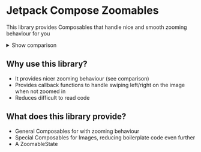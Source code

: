 # Jetpack Compose Zoomables

This library provides Composables that handle nice and smooth zooming behaviour for you

<details>
  <summary>Show comparison</summary>
  
  ### Comparison between this library and the way recommended by the Android documentation
  
  Notice that the rotation and zoom are centered at the touch point with this library but at the center of the image with the other option
  
  ![](Zoom_comparison.gif)
  
</details>

## Why use this library?

- It provides nicer zooming behaviour (see comparison)
- Provides callback functions to handle swiping left/right on the image when not zoomed in
- Reduces difficult to read code

## What does this library provide?

- General Composables for with zooming behaviour
- Special Composables for Images, reducing boilerplate code even further
- A ZoomableState

